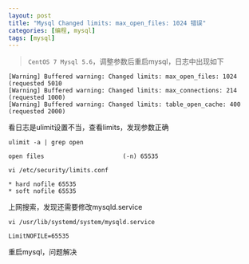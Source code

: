 ```yaml
---
layout: post
title: "Mysql Changed limits: max_open_files: 1024 错误"
categories: [编程, mysql]
tags: [mysql]
---
```


> `CentOS 7 Mysql 5.6`，调整参数后重启mysql，日志中出现如下
```
[Warning] Buffered warning: Changed limits: max_open_files: 1024 (requested 5010
[Warning] Buffered warning: Changed limits: max_connections: 214 (requested 1000)
[Warning] Buffered warning: Changed limits: table_open_cache: 400 (requested 2000)
```

看日志是ulimit设置不当，查看limits，发现参数正确
```
ulimit -a | grep open

open files                      (-n) 65535

vi /etc/security/limits.conf

* hard nofile 65535  
* soft nofile 65535 
```

上网搜索，发现还需要修改mysqld.service
```
vi /usr/lib/systemd/system/mysqld.service

LimitNOFILE=65535  
```

重启mysql，问题解决